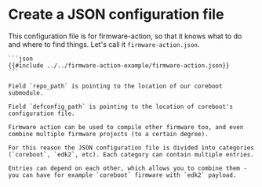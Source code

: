 # Create a JSON configuration file

This configuration file is for firmware-action, so that it knows what to do and where to find things. Let's call it `firmware-action.json`.

~~~admonish example title="firmware-action.json"
```json
{{#include ../../firmware-action-example/firmware-action.json}}
```
~~~

~~~admonish info
Field `repo_path` is pointing to the location of our coreboot submodule.
~~~

~~~admonish info
Field `defconfig_path` is pointing to the location of coreboot's configuration file.
~~~

~~~admonish info
Firmware action can be used to compile other firmware too, and even combine multiple firmware projects (to a certain degree).

For this reason the JSON configuration file is divided into categories (`coreboot`, `edk2`, etc). Each category can contain multiple entries.

Entries can depend on each other, which allows you to combine them - you can have for example `coreboot` firmware with `edk2` payload.
~~~


